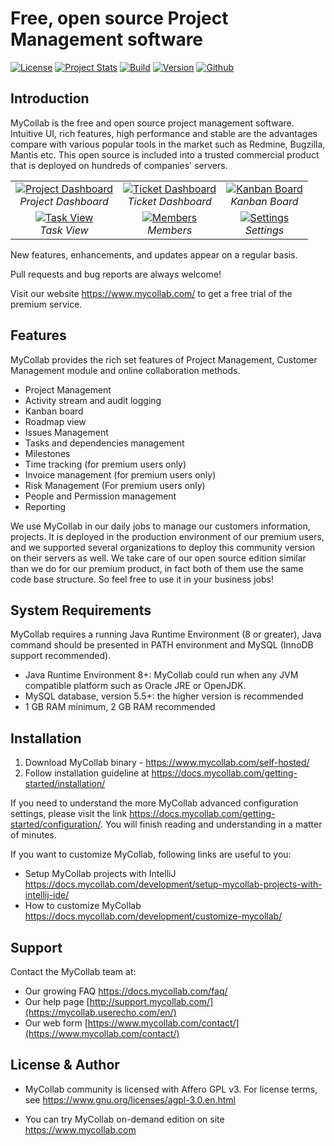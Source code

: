 # Free, open source Project Management software
[![License](http://img.shields.io/badge/License-AGPLv3-orange.svg)](https://www.gnu.org/licenses/agpl-3.0.en.html) [![Project Stats](https://www.openhub.net/p/mycollab/widgets/project_thin_badge.gif)](https://www.openhub.net/p/mycollab) [![Build](https://travis-ci.org/MyCollab/mycollab.svg)](https://travis-ci.org/MyCollab/mycollab)
[![Version](https://img.shields.io/badge/Version-7.0.0-brightgreen.svg)](https://docs.mycollab.com/)
[![Github](https://img.shields.io/github/downloads/MyCollab/mycollab/total.svg)](https://github.com/MyCollab/mycollab/releases)


## Introduction

MyCollab is the free and open source project management software. Intuitive UI, rich features, high performance and stable are the advantages compare with various popular tools in the market such as Redmine, Bugzilla, Mantis etc. This open source is included into a trusted commercial product that is deployed on hundreds of companies' servers.

<table>
  <tr>
    <td align="center">
      <a href="https://c2.staticflickr.com/8/7836/33297801958_8c403afca8_o.png" target="_blank" title="Project Dashboard">
        <img src="https://c2.staticflickr.com/8/7836/33297801958_c3958e94ba_n.jpg" alt="Project Dashboard">
      </a>
      <br />
      <em>Project Dashboard</em>
    </td>
    <td  align ="center">
      <a href="https://c2.staticflickr.com/8/7918/47173080821_12241886b9_o.png" target="_blank" title="Ticket Dashboard">
        <img src="https://c2.staticflickr.com/8/7918/47173080821_6a9ae24fb7_n.jpg" alt="Ticket Dashboard">
      </a>
      <br />
      <em>Ticket Dashboard</em>
    </td>
    <td align="center">
    <a href="https://c2.staticflickr.com/8/7868/46259674665_3b32a73f07_o.png" target="_blank" title="Kanban Board">
      <img src="https://c2.staticflickr.com/8/7868/46259674665_d3f532f637_n.jpg" alt="Kanban Board">
    </a>
      <br />
      <em>Kanban Board</em>
    </td>
  </tr>
  <tr>
    <td align="center">
    <a href="https://c2.staticflickr.com/8/7874/46259716315_480d6ea678_o.png" target="_blank" title="Task View">
        <img src="https://c2.staticflickr.com/8/7874/46259716315_8a5d84acb4_n.jpg" alt="Task View">
      </a>
      <br />
      <em>Task View</em>
    </td>
    <td align="center">
      <a href="https://c2.staticflickr.com/8/7896/47173858441_950c6757ab_o.png" target="_blank" title="Members">
        <img src="https://c2.staticflickr.com/8/7896/47173858441_f4676175d7_n.jpg" alt="Members">
      </a>
      <br />
      <em>Members</em>
    </td>
    <td align="center">
      <a href="https://c2.staticflickr.com/8/7862/40209055153_0a16241b1b_o.png" target="_blank" title="Settings">
        <img src="https://c2.staticflickr.com/8/7862/40209055153_54a427e593_n.jpg" alt="Settings">
      </a>
      <br />
      <em>Settings</em>
    </td>
  </tr>
</table>

New features, enhancements, and updates appear on a regular basis.

Pull requests and bug reports are always welcome!

Visit our website https://www.mycollab.com/ to get a free trial of the premium service.

## Features
MyCollab provides the rich set features of Project Management, Customer Management module and online collaboration methods.
  * Project Management
  * Activity stream and audit logging
  * Kanban board
  * Roadmap view
  * Issues Management
  * Tasks and dependencies management
  * Milestones
  * Time tracking (for premium users only)
  * Invoice management (for premium users only)
  * Risk Management (For premium users only)
  * People and Permission management
  * Reporting

We use MyCollab in our daily jobs to manage our customers information, projects. It is deployed in the production environment of our premium users, and we supported several organizations to deploy this community version on their servers as well. We take care of our open source edition similar than we do for our premium product, in fact both of them use the same code base structure. So feel free to use it in your business jobs!


## System Requirements
MyCollab requires a running Java Runtime Environment (8 or greater), Java command should be presented in PATH environment and MySQL (InnoDB support recommended).

* Java Runtime Environment 8+: MyCollab could run when any JVM compatible platform such as Oracle JRE or OpenJDK.
* MySQL database, version 5.5+: the higher version is recommended
* 1 GB RAM minimum, 2 GB RAM recommended

## Installation

1. Download MyCollab binary - https://www.mycollab.com/self-hosted/
2. Follow installation guideline at https://docs.mycollab.com/getting-started/installation/

If you need to understand the more MyCollab advanced configuration settings, please visit the link https://docs.mycollab.com/getting-started/configuration/. You will finish reading and understanding in a matter of minutes.

If you want to customize MyCollab, following links are useful to you:
* Setup MyCollab projects with IntelliJ https://docs.mycollab.com/development/setup-mycollab-projects-with-intellij-ide/
* How to customize MyCollab https://docs.mycollab.com/development/customize-mycollab/

## Support
Contact the MyCollab team at:
* Our growing FAQ https://docs.mycollab.com/faq/
* Our help page [http://support.mycollab.com/](https://mycollab.userecho.com/en/)
* Our web form [https://www.mycollab.com/contact/](https://www.mycollab.com/contact/)

## License & Author

* MyCollab community is licensed with Affero GPL v3. For license terms, see https://www.gnu.org/licenses/agpl-3.0.en.html

* You can try MyCollab on-demand edition on site https://www.mycollab.com
